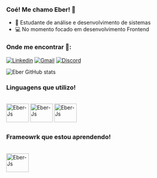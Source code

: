 ### Coé! Me chamo Eber! 💯
- 📘 Estudante de análise e desenvolvimento de sistemas
- 💻 No momento focado em desenvolvimento Frontend
### Onde me encontrar 📲:

[![Linkedin](https://img.shields.io/badge/LinkedIn-0077B5?style=for-the-badge&logo=linkedin&logoColor=white)](https://www.linkedin.com/in/ebmrchtt/)
[![Gmail](https://img.shields.io/badge/Gmail-D14836?style=for-the-badge&logo=gmail&logoColor=white)](mailto:eberjr085@gmail.com)
[![Discord](https://img.shields.io/badge/Discord-5865F2?style=for-the-badge&logo=discord&logoColor=white)](https://discord.com/invite/326531000727502850)

![Eber GitHub stats](https://github-readme-stats.vercel.app/api?username=ebmrchtt&show_icons=true&theme=dark)

### Linguagens que utilizo!
<div style="display: inline_block"><br>
  <img align="center" alt="Eber-Js" height="50" width="60" src="https://cdn.jsdelivr.net/gh/devicons/devicon/icons/html5/html5-original.svg"/>
  <img align="center" alt="Eber-Js" height="50" width="60" src="https://cdn.jsdelivr.net/gh/devicons/devicon/icons/css3/css3-original.svg"/>
  <img align="center" alt="Eber-Js" height="50" width="60" src="https://cdn.jsdelivr.net/gh/devicons/devicon/icons/javascript/javascript-original.svg"/>
</div>

##

### Frameowrk que estou aprendendo!
<div style="display: inline_block"><br>
  <img align="center" alt="Eber-Js" height="50" width="60" src="https://cdn.jsdelivr.net/gh/devicons/devicon/icons/react/react-original.svg"/>
</div>



